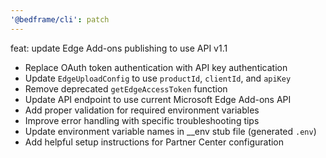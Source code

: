 ```yaml
---
'@bedframe/cli': patch
---
```


feat: update Edge Add-ons publishing to use API v1.1

- Replace OAuth token authentication with API key authentication
- Update `EdgeUploadConfig` to use `productId`, `clientId`, and `apiKey`
- Remove deprecated `getEdgeAccessToken` function
- Update API endpoint to use current Microsoft Edge Add-ons API
- Add proper validation for required environment variables
- Improve error handling with specific troubleshooting tips
- Update environment variable names in \_\_env stub file (generated `.env`)
- Add helpful setup instructions for Partner Center configuration
